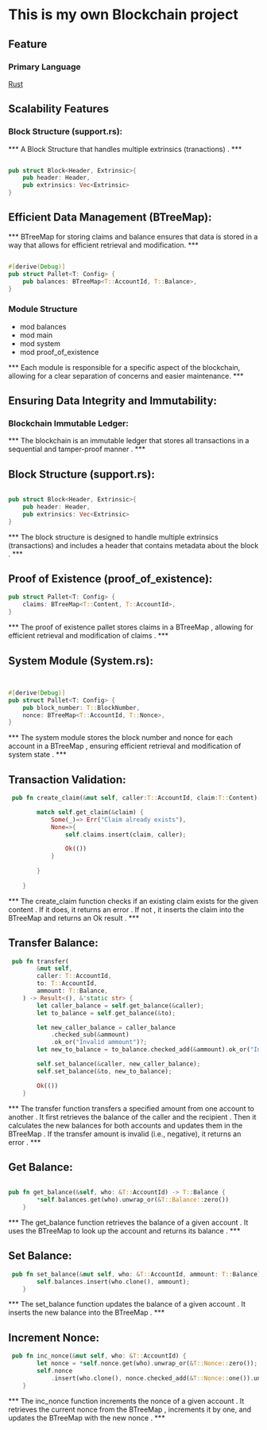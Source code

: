 # This is my own Blockchain project

## Feature 

### Primary Language 

[Rust](https://www.rust-lang.org/)

## Scalability Features

### Block Structure (support.rs):

*** A Block Structure that handles multiple extrinsics (tranactions) . ***

```Rust

pub struct Block<Header, Extrinsic>{
    pub header: Header,
    pub extrinsics: Vec<Extrinsic>
}

```

## Efficient Data Management (BTreeMap):

*** BTreeMap for storing claims and balance ensures that data is stored in a way that allows for efficient retrieval and modification. ***

```Rust

#[derive(Debug)]
pub struct Pallet<T: Config> {
    pub balances: BTreeMap<T::AccountId, T::Balance>,
}

```

### Module Structure

- mod balances
- mod main
- mod system
- mod proof_of_existence

*** Each module is responsible for a specific aspect of the blockchain, allowing for a clear separation of concerns and easier maintenance. ***

## Ensuring Data Integrity  and Immutability:

### Blockchain Immutable Ledger: 
*** The blockchain is an immutable ledger that stores all transactions in a sequential and tamper-proof manner . ***

## Block Structure (support.rs):

```Rust

pub struct Block<Header, Extrinsic>{
    pub header: Header,
    pub extrinsics: Vec<Extrinsic>
}

```

*** The block structure is designed to handle multiple extrinsics (transactions) and includes a header that contains metadata about the block . ***

## Proof of Existence (proof_of_existence):

```Rust
pub struct Pallet<T: Config> {
    claims: BTreeMap<T::Content, T::AccountId>,
}

```
*** The proof of existence pallet stores claims in a BTreeMap , allowing for efficient retrieval and modification of claims . ***

## System Module (System.rs):

```Rust


#[derive(Debug)]
pub struct Pallet<T: Config> {
    pub block_number: T::BlockNumber,
    nonce: BTreeMap<T::AccountId, T::Nonce>,
}

```
*** The system module stores the block number and nonce for each account in a BTreeMap , ensuring efficient retrieval and modification of system state . ***

## Transaction Validation:

```Rust
 pub fn create_claim(&mut self, caller:T::AccountId, claim:T::Content)-> DispatchResult{

        match self.get_claim(&claim) {
            Some(_)=> Err("Claim already exists"),
            None=>{
                self.claims.insert(claim, caller);

                Ok(())
            }
            
        }
        
    }

```

*** The create_claim function checks if an existing claim exists for the given content . If it does, it returns an error . If not , it inserts the claim into the BTreeMap and returns an Ok result . ***

##  Transfer Balance:

```Rust
 pub fn transfer(
        &mut self,
        caller: T::AccountId,
        to: T::AccountId,
        ammount: T::Balance,
    ) -> Result<(), &'static str> {
        let caller_balance = self.get_balance(&caller);
        let to_balance = self.get_balance(&to);

        let new_caller_balance = caller_balance
            .checked_sub(&ammount)
            .ok_or("Invalid ammount")?;
        let new_to_balance = to_balance.checked_add(&ammount).ok_or("Invalid ammount")?;

        self.set_balance(&caller, new_caller_balance);
        self.set_balance(&to, new_to_balance);

        Ok(())
    }

```
*** The transfer function transfers a specified amount from one account to another . It first retrieves the balance of the caller and the recipient . Then it calculates the new balances for both accounts and updates them in the BTreeMap . If the transfer amount is invalid (i.e., negative), it returns an error . ***

##  Get Balance:

```Rust

pub fn get_balance(&self, who: &T::AccountId) -> T::Balance {
        *self.balances.get(who).unwrap_or(&T::Balance::zero())
    }

```
*** The get_balance function retrieves the balance of a given account . It uses the BTreeMap to look up the account and returns its balance . ***

##  Set Balance:

```Rust
 pub fn set_balance(&mut self, who: &T::AccountId, ammount: T::Balance) {
        self.balances.insert(who.clone(), ammount);
    }

```
*** The set_balance function updates the balance of a given account . It inserts the new balance into the BTreeMap . ***

## Increment Nonce:

```Rust
 pub fn inc_nonce(&mut self, who: &T::AccountId) {
        let nonce = *self.nonce.get(who).unwrap_or(&T::Nonce::zero());
        self.nonce
            .insert(who.clone(), nonce.checked_add(&T::Nonce::one()).unwrap());
    }

```

*** The inc_nonce function increments the nonce of a given account . It retrieves the current nonce from the BTreeMap , increments it by one, and updates the BTreeMap with the new nonce . ***

